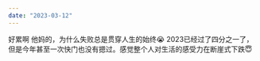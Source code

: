 ```yaml
---
date: "2023-03-12"
---
```


好累啊 他妈的，为什么失败总是贯穿人生的始终😭
2023已经过了四分之一了，但是今年甚至一次快门也没有摁过。感觉整个人对生活的感受力在断崖式下跌😇 ​​​